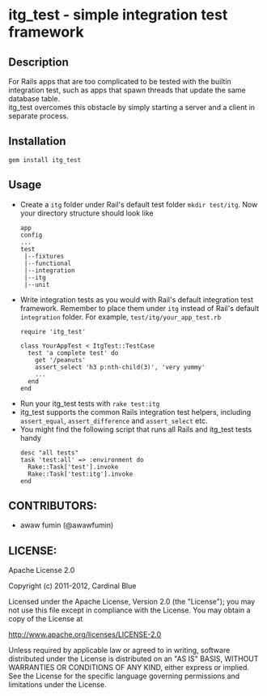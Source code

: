 # itg_test - simple integration test framework
## Description
For Rails apps that are too complicated to be tested with the
builtin integration test, such as apps that spawn threads
that update the same database table.  
itg_test overcomes this obstacle by simply starting a server
and a client in separate process.  

## Installation
`gem install itg_test`

## Usage
* Create a `itg` folder under Rail's default test folder `mkdir test/itg`.
  Now your directory structure should look like
  ```
  app
  config
  ...
  test
   |--fixtures
   |--functional
   |--integration
   |--itg
   |--unit
  ```
* Write integration tests as you would with Rail's default
  integration test framework. Remember to place them under
  `itg` instead of Rail's default `integration` folder. For example,
  `test/itg/your_app_test.rb`
  ```
  require 'itg_test'

  class YourAppTest < ItgTest::TestCase
    test 'a complete test' do
      get '/peanuts'
      assert_select 'h3 p:nth-child(3)', 'very yummy'
      ...
    end
  end
  ```
* Run your itg_test tests with `rake test:itg`
* itg_test supports the common Rails integration test helpers,
  including `assert_equal`, `assert_difference` and `assert_select` etc.
* You might find the following script that runs all
  Rails and itg_test tests handy
  ```
  desc "all tests"
  task 'test:all' => :environment do
    Rake::Task['test'].invoke
    Rake::Task['test:itg'].invoke
  end
  ```

## CONTRIBUTORS:

* awaw fumin (@awawfumin)

## LICENSE:

Apache License 2.0

Copyright (c) 2011-2012, Cardinal Blue

Licensed under the Apache License, Version 2.0 (the "License");
you may not use this file except in compliance with the License.
You may obtain a copy of the License at

   <http://www.apache.org/licenses/LICENSE-2.0>

Unless required by applicable law or agreed to in writing, software
distributed under the License is distributed on an "AS IS" BASIS,
WITHOUT WARRANTIES OR CONDITIONS OF ANY KIND, either express or implied.
See the License for the specific language governing permissions and
limitations under the License.
